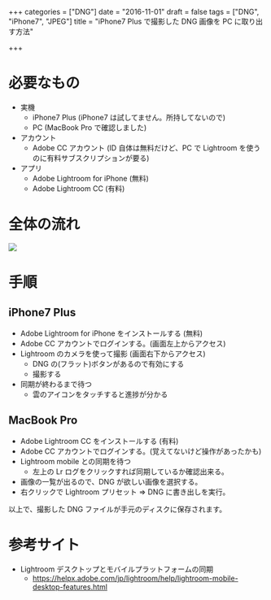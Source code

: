 +++
categories = ["DNG"]
date = "2016-11-01"
draft = false
tags = ["DNG", "iPhone7", "JPEG"]
title = "iPhone7 Plus で撮影した DNG 画像を PC に取り出す方法"

+++

# 必要なもの

- 実機
  - iPhone7 Plus (iPhone7 は試してません。所持してないので)
  - PC (MacBook Pro で確認しました)
- アカウント
  - Adobe CC アカウント (ID 自体は無料だけど、PC で Lightroom を使うのに有料サブスクリプションが要る)
- アプリ
  - Adobe Lightroom for iPhone (無料)
  - Adobe Lightroom CC (有料)

# 全体の流れ

<img src="../figure1.png" />

# 手順

## iPhone7 Plus

- Adobe Lightroom for iPhone をインストールする (無料)
- Adobe CC アカウントでログインする。(画面左上からアクセス)
- Lightroom のカメラを使って撮影 (画面右下からアクセス)
  - DNG の(フラット)ボタンがあるので有効にする
  - 撮影する
- 同期が終わるまで待つ
  - 雲のアイコンをタッチすると進捗が分かる

## MacBook Pro

- Adobe Lightroom CC をインストールする (有料)
- Adobe CC アカウントでログインする。(覚えてないけど操作があったかも)
- Lightroom mobile との同期を待つ
  - 左上の Lr ログをクリックすれば同期しているか確認出来る。
- 画像の一覧が出るので、DNG が欲しい画像を選択する。
- 右クリックで Lightroom プリセット => DNG に書き出しを実行。

以上で、撮影した DNG ファイルが手元のディスクに保存されます。

# 参考サイト

- Lightroom デスクトップとモバイルプラットフォームの同期
  - https://helpx.adobe.com/jp/lightroom/help/lightroom-mobile-desktop-features.html
